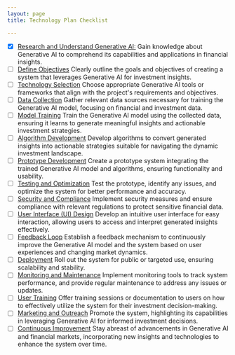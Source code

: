 ```yaml
---
layout: page
title: Technology Plan Checklist

---
```


- [x]  [Research and Understand Generative AI:](research.md) Gain knowledge about Generative AI to comprehend its capabilities and applications in financial insights.
- [ ]  [Define Objectives](objectives.md) Clearly outline the goals and objectives of creating a system that leverages Generative AI for investment insights.
- [ ]  [Technology Selection](technology.md) Choose appropriate Generative AI tools or frameworks that align with the project's requirements and objectives.
- [ ]  [Data Collection](data.md) Gather relevant data sources necessary for training the Generative AI model, focusing on financial and investment data.
- [ ]  [Model Training](model.md) Train the Generative AI model using the collected data, ensuring it learns to generate meaningful insights and actionable investment strategies.
- [ ]  [Algorithm Development](algo.md) Develop algorithms to convert generated insights into actionable strategies suitable for navigating the dynamic investment landscape.
- [ ]  [Prototype Development]() Create a prototype system integrating the trained Generative AI model and algorithms, ensuring functionality and usability.
- [ ]  [Testing and Optimization]() Test the prototype, identify any issues, and optimize the system for better performance and accuracy.
- [ ]  [Security and Compliance]() Implement security measures and ensure compliance with relevant regulations to protect sensitive financial data.
- [ ]  [User Interface (UI) Design]() Develop an intuitive user interface for easy interaction, allowing users to access and interpret generated insights effectively.
- [ ]  [Feedback Loop]() Establish a feedback mechanism to continuously improve the Generative AI model and the system based on user experiences and changing market dynamics.
- [ ]  [Deployment]() Roll out the system for public or targeted use, ensuring scalability and stability.
- [ ]  [Monitoring and Maintenance]() Implement monitoring tools to track system performance, and provide regular maintenance to address any issues or updates.
- [ ]  [User Training]() Offer training sessions or documentation to users on how to effectively utilize the system for their investment decision-making.
- [ ]  [Marketing and Outreach]() Promote the system, highlighting its capabilities in leveraging Generative AI for informed investment decisions.
- [ ]  [Continuous Improvement]() Stay abreast of advancements in Generative AI and financial markets, incorporating new insights and technologies to enhance the system over time.